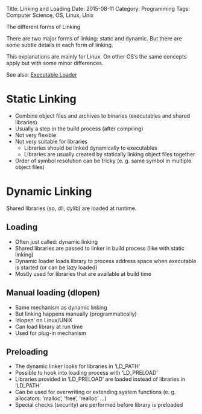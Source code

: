 Title: Linking and Loading
Date: 2015-08-11
Category: Programming
Tags: Computer Science, OS, Linux, Unix

The different forms of Linking

There are two major forms of linking: static and dynamic. But there are some subtle details in each form of linking.

This explanations are mainly for Linux. On other OS’s the same concepts apply but with some minor differences.

See also: [Executable Loader]({filename}/executable_loader.md)


# Static Linking

- Combine object files and archives to binaries (executables and shared libraries)
- Usually a step in the build process (after compiling)
- Not very flexible
- Not very suitable for libraries
    - Libraries should be linked dynamically to executables
    - Libraries are usually created by statically linking object files together
- Order of symbol resolution can be tricky (e. g. same symbol in multiple object files)

# Dynamic Linking

Shared libraries (so, dll, dylib) are loaded at runtime.

## Loading

- Often just called: dynamic linking
- Shared libraries are passed to linker in build process (like with static linking)
- Dynamic loader loads library to process address space when executable is started (or can be lazy loaded)
- Mostly used for libraries that are available at build time

## Manual loading (dlopen)

- Same mechanism as dynamic linking
- But linking happens manually (programmatically)
- ‘dlopen’ on Linux/UNIX
- Can load library at run time
- Used for plug-in mechanism

## Preloading

- The dynamic linker looks for libraries in ‘LD_PATH’
- Possible to hook into loading process with ‘LD_PRELOAD’
- Libraries provided in ‘LD_PRELOAD’ are loaded instead of libraries in ‘LD_PATH’
- Can be used for overwriting or extending system functions (e. g. allocators: ‘malloc’, ‘free’, ‘realloc’ ...)
- Special checks (security) are performed before library is preloaded


